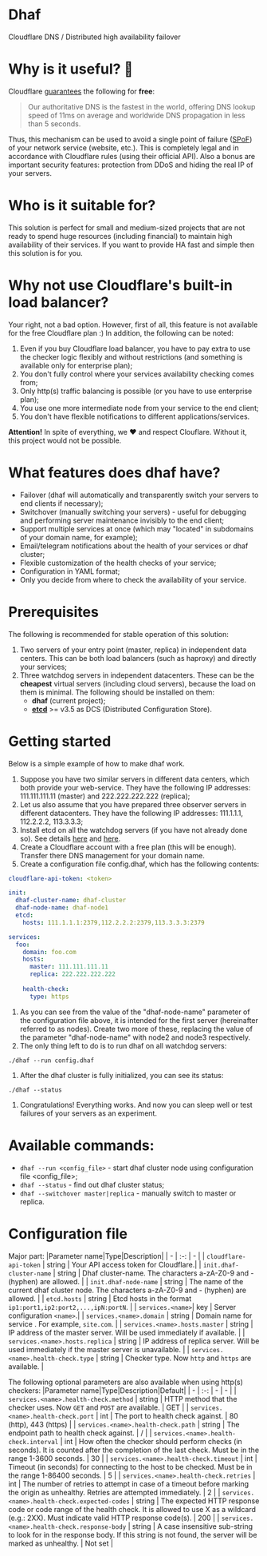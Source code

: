# Dhaf
Cloudflare DNS / Distributed high availability failover

# Why is it useful? 🚀
Cloudflare [guarantees](https://www.cloudflare.com/dns/) the following for **free**:
> Our authoritative DNS is the fastest in the world, offering DNS lookup speed of 11ms on average and worldwide DNS propagation in less than 5 seconds.

Thus, this mechanism can be used to avoid a single point of failure ([SPoF](https://en.wikipedia.org/wiki/Single_point_of_failure)) of your network service (website, etc.). This is completely legal and in accordance with Cloudflare rules (using their official API).
Also a bonus are important security features: protection from DDoS and hiding the real IP of your servers.

# Who is it suitable for?
This solution is perfect for small and medium-sized projects that are not ready to spend huge resources (including financial) to maintain high availability of their services. If you want to provide HA fast and simple then this solution is for you.

# Why not use Cloudflare's built-in load balancer?
Your right, not a bad option. However, first of all, this feature is not available for the free Cloudflare plan :)
In addition, the following can be noted:
1. Even if you buy Cloudflare load balancer, you have to pay extra to use the checker logic flexibly and without restrictions (and something is available only for enterprise plan);
2. You don't fully control where your services availability checking comes from;
3. Only http(s) traffic balancing is possible (or you have to use enterprise plan);
4. You use one more intermediate node from your service to the end client;
5. You don't have flexible notifications to different applications/services.

**Attention!** In spite of everything, we ❤️ and respect Clouflare. Without it, this project would not be possible. 

# What features does dhaf have?
- Failover (dhaf will automatically and transparently switch your servers to end clients if necessary);
- Switchover (manually switching your servers) - useful for debugging and performing server maintenance invisibly to the end client;
- Support multiple services at once (which may "located" in subdomains of your domain name, for example);
- Email/telegram notifications about the health of your services or dhaf cluster;
- Flexible customization of the health checks of your service;
- Configuration in YAML format;
- Only you decide from where to check the availability of your service.

# Prerequisites
The following is recommended for stable operation of this solution:
1. Two servers of your entry point (master, replica) in independent data centers. This can be both load balancers (such as haproxy) and directly your services;
2. Three watchdog servers in independent datacenters. These can be the **cheapest** virtual servers (including cloud servers), because the load on them is minimal. The following should be installed on them:
    - **dhaf** (current project);
    - **[etcd](https://github.com/etcd-io/etcd)** >= v3.5 as DCS (Distributed Configuration Store).

# Getting started
Below is a simple example of how to make dhaf work.
1. Suppose you have two similar servers in different data centers, which both provide your web-service. They have the following IP addresses: 111.111.111.11 (master) and 222.222.222.222 (replica);
1. Let us also assume that you have prepared three observer servers in different datacenters. They have the following IP addresses: 111.1.1.1, 112.2.2.2, 113.3.3.3;
1. Install etcd on all the watchdog servers (if you have not already done so). See details [here](https://etcd.io/docs/v3.5/quickstart/) and [here](https://etcd.io/docs/v3.5/op-guide/clustering/).
1. Create a Cloudflare account with a free plan (this will be enough). Transfer there DNS management for your domain name.
1. Create a configuration file config.dhaf, which has the following contents:
```yaml
cloudflare-api-token: <token>

init:
  dhaf-cluster-name: dhaf-cluster
  dhaf-node-name: dhaf-node1
  etcd:
    hosts: 111.1.1.1:2379,112.2.2.2:2379,113.3.3.3:2379 

services:
  foo:
    domain: foo.com
    hosts:
      master: 111.111.111.11
      replica: 222.222.222.222
    
    health-check:
      type: https
```
1. As you can see from the value of the "dhaf-node-name" parameter of the configuration file above, it is intended for the first server (hereinafter referred to as nodes). Create two more of these, replacing the value of the parameter "dhaf-node-name" with node2 and node3 respectively.
1. The only thing left to do is to run dhaf on all watchdog servers:
```shell
./dhaf --run config.dhaf
```
1. After the dhaf cluster is fully initialized, you can see its status:
```shell
./dhaf --status
```
1. Congratulations! Everything works. And now you can sleep well or test failures of your servers as an experiment.

# Available commands:
- `dhaf --run <config_file>` - start dhaf cluster node using configuration file <config_file>;
- `dhaf --status` - find out dhaf cluster status;
- `dhaf --switchover master|replica` - manually switch to master or replica.

# Configuration file
Major part:
|Parameter name|Type|Description|
| - | :-: | - |
| `cloudflare-api-token` | string | Your API access token for Cloudflare.|
| `init.dhaf-cluster-name` | string | Dhaf cluster-name. The characters a-zA-Z0-9 and - (hyphen) are allowed. |
| `init.dhaf-node-name` | string | The name of the current dhaf cluster node. The characters a-zA-Z0-9 and - (hyphen) are allowed. |
| `etcd.hosts` | string | Etcd hosts in the format `ip1:port1,ip2:port2,...,ipN:portN`. |
| `services.<name>`| key | Server configuration `<name>`.|
| `services.<name>.domain` | string | Domain name for service <name>. For example, `site.com`. |
| `services.<name>.hosts.master` | string | IP address of the master server. Will be used immediately if available. |
| `services.<name>.hosts.replica` | string | IP address of replica server. Will be used immediately if the master server is unavailable. |
| `services.<name>.health-check.type` | string | Checker type. Now `http` and `https` are available. |

The following optional parameters are also available when using http(s) checkers:
|Parameter name|Type|Description|Default|
| - | :-: | - | - |
| `services.<name>.health-check.method` | string | HTTP method that the checker uses. Now `GET` and `POST` are available. | GET |
| `services.<name>.health-check.port` | int | The port to health check against. | 80 (http), 443 (https) |
| `services.<name>.health-check.path` | string | The endpoint path to health check against. | / |
| `services.<name>.health-check.interval` | int | How often the checker should perform checks (in seconds). It is counted after the completion of the last check. Must be in the range 1-3600 seconds. | 30 |
| `services.<name>.health-check.timeout` | int | Timeout (in seconds) for connecting to the host to be checked. Must be in the range 1-86400 seconds. | 5 |
| `services.<name>.health-check.retries` | int | The number of retries to attempt in case of a timeout before marking the origin as unhealthy. Retries are attempted immediately. | 2 |
| `services.<name>.health-check.expected-codes` | string | The expected HTTP response code or code range of the health check. It is allowed to use X as a wildcard (e.g.: 2XX). Must indicate valid HTTP response code(s). | 200 |
| `services.<name>.health-check.response-body` | string | A case insensitive sub-string to look for in the response body. If this string is not found, the server will be marked as unhealthy. | Not set |
